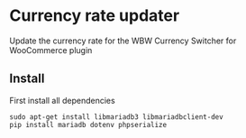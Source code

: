 # Currency rate updater
Update the currency rate for the WBW Currency Switcher for WooCommerce plugin

## Install
First install all dependencies
```
sudo apt-get install libmariadb3 libmariadbclient-dev
pip install mariadb dotenv phpserialize
```